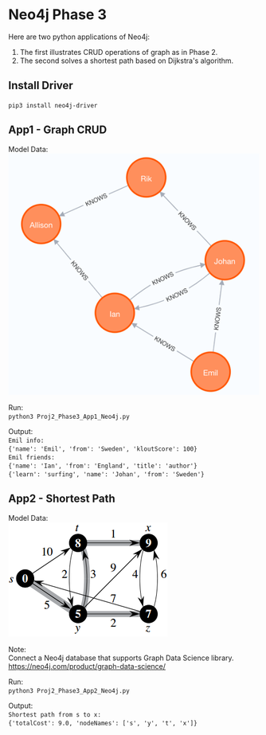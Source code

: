 # Neo4j Phase 3

Here are two python applications of Neo4j:
1. The first illustrates CRUD operations of graph as in Phase 2.
2. The second solves a shortest path based on Dijkstra's algorithm.

## Install Driver
`pip3 install neo4j-driver`

## App1 - Graph CRUD
Model Data:  
![image](image/Proj2_Phase3_App1_Data.png)

Run:  
`python3 Proj2_Phase3_App1_Neo4j.py`

Output:  
`Emil info:`  
`{'name': 'Emil', 'from': 'Sweden', 'kloutScore': 100}`  
`Emil friends:`  
`{'name': 'Ian', 'from': 'England', 'title': 'author'}`  
`{'learn': 'surfing', 'name': 'Johan', 'from': 'Sweden'}`

## App2 - Shortest Path
Model Data:  
![image](image/Proj2_Phase3_App2_Data.png)

Note:  
Connect a Neo4j database that supports Graph Data Science library.  
https://neo4j.com/product/graph-data-science/

Run:  
`python3 Proj2_Phase3_App2_Neo4j.py`

Output:  
`Shortest path from s to x:`  
`{'totalCost': 9.0, 'nodeNames': ['s', 'y', 't', 'x']}`
